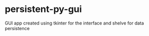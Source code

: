 # persistent-py-gui
GUI app created using tkinter for the interface and shelve for data persistence
